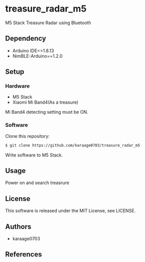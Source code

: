 # treasure_radar_m5
M5 Stack Treasure Radar using Bluetooth

## Dependency
- Arduino IDE==1.8.13
- NimBLE-Arduino==1.2.0

## Setup
### Hardware
- M5 Stack
- Xiaomi Mi Band4(As a treasure)

Mi Band4 detecting setting must be ON.

### Software
Clone this repository:

```sh
$ git clone https://github.com/karaage0703/treasure_radar_m5
```

Write software to M5 Stack.

## Usage
Power on and search treasrure

## License
This software is released under the MIT License, see LICENSE.

## Authors
- karaage0703

## References

